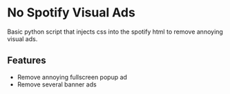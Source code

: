 # No Spotify Visual Ads

Basic python script that injects css into the spotify html to remove annoying visual ads.

## Features

- Remove annoying fullscreen popup ad
- Remove several banner ads